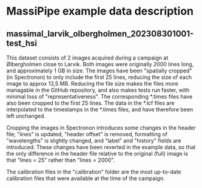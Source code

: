 # MassiPipe example data description

## massimal_larvik_olbergholmen_202308301001-test_hsi
This dataset consists of 2 images acquired during a campaign at Ølbergholmen close to Larvik. Both images were originally 2000 lines long, and approximately 1 GB in size. The images have been "spatially cropped" (in Spectronon) to only include the first 25 lines, reducing the size of each image to approx 13,5 MB. Reducing the file size makes the files more managable in the GitHub repository, and also makes tests run faster, with minimal loss of "representativeness". The corresponding *.times files have also been cropped to the first 25 lines. The data in the *.lcf files are interpolated to the timestamps in the *.times files, and have therefore been left unchanged. 

Cropping the images in Spectronon introduces some changes in the header file; "lines" is updated, "header offset" is removed, formatting of "wavelengths" is slightly changed, and "label" and "history" fields are introduced. These changes have been reverted in the example data, so that the only difference in the header file relative to the original (full) image is that "lines = 25" rather than "lines = 2000".

The calibration files in the "calibration" folder are the most up-to-date calibration files that were available at the time of the campaign. 
